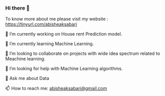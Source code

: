 ### Hi there 👋
To know more about me please visit my website : https://tinyurl.com/abisheaksabari

🔭 I’m currently working on House rent Prediction model.
 
 🌱 I’m currently learning Machine Learning.
 
 👯 I’m looking to collaborate on projects with wide idea spectrum related to Meachine learning.
 
 🤔 I’m looking for help with Machine Learning algorithms.
 
 💬 Ask me about Data
 
 📫 How to reach me: abisheaksabari@gmail.com




<!--
**AbisheakMuralikrishnan/AbisheakMuralikrishnan** is a ✨ _special_ ✨ repository because its `README.md` (this file) appears on your GitHub profile.

Here are some ideas to get you started:

- 🔭 I’m currently working on ...
- 🌱 I’m currently learning ...
- 👯 I’m looking to collaborate on ...
- 🤔 I’m looking for help with ...
- 💬 Ask me about ...
- 📫 How to reach me: ...
- 😄 Pronouns: ...
- ⚡ Fun fact: ...
-->
